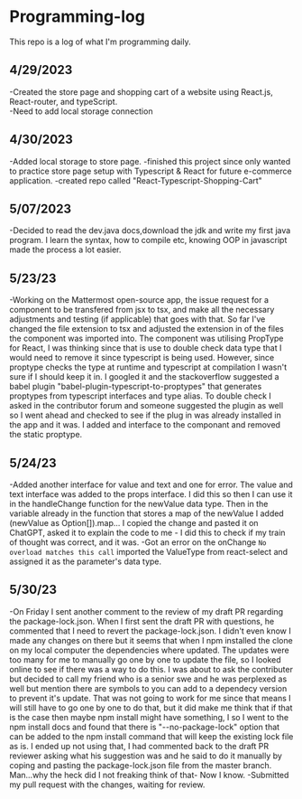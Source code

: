 # Programming-log
This repo is a log of what I'm programming daily. 

## 4/29/2023
-Created the store page and shopping cart of a website using React.js, React-router, and typeScript.  
-Need to add local storage connection 
## 4/30/2023
-Added local storage to store page. 
-finished this project since only wanted to practice store page setup with Typescript & React for future e-commerce application.
-created repo called "React-Typescript-Shopping-Cart"

## 5/07/2023
 -Decided to read the dev.java docs,download the jdk and write my first java program. I learn the syntax, how to compile etc, knowing OOP in javascript made the process a lot easier. 

## 5/23/23
 -Working on the Mattermost open-source app, the issue request for a component to be transfered from jsx to tsx, and make all the necessary adjustments and testing (if applicable) that goes with that.  So far I've changed the file extension to tsx and adjusted the extension in of the files the component was imported into.  The component was utilising PropType for React, I was thinking since that is use to double check data type that I would need to remove it since typescript is being used.  However, since proptype checks the type at runtime and typescript at compilation I wasn't sure if I should keep it in.  I googled it and the stackoverflow suggested a babel plugin "babel-plugin-typescript-to-proptypes" that generates proptypes from typescript interfaces and type alias.  To double check I asked in the contributor forum and someone suggested the plugin as well so I went ahead and checked to see if the plug in was already installed in the app and it was.  I added and interface to the componant and removed the static proptype. 
 
 ## 5/24/23
 -Added another interface for value and text  and one for error.  The value and text interface was added to the props interface.  I did this so then I can use it in the handleChange function for the newValue data type. Then in the variable already in the function that stores a map of the newValue I added (newValue as Option[]).map...  I copied the change and pasted it on ChatGPT, asked it to explain the code to me - I did this to check if my train of thought was correct, and it was. 
 -Got an error on the onChange ```No overload matches this call``` imported the ValueType from react-select and assigned it as the parameter's data type. 
 
 ## 5/30/23
 -On Friday I sent another comment to the review of my draft PR regarding the package-lock.json.  When I first sent the draft PR with questions, he commented that I need to revert the package-lock.json.  I didn't even know I made any changes on there but it seems that when I npm installed the clone on my local computer the dependencies where updated.  The updates were too many for me to manually go one by one to update the file, so I looked online to see if there was a way to do this.  I was about to ask the contributer but decided to call my friend who is a senior swe and he was perplexed as well but mention there are symbols to you can add to a dependecy version to prevent it's update.  That was not going to work for me since that means I will still have to go one by one to do that, but it did make me think that if that is the case then maybe npm install might have something, I so I went to the npm install docs and found that there is "--no-package-lock" option that can be added to the npm install command that will keep the existing lock file as is.  I ended up not using that, I had commented back to the draft PR reviewer asking what his suggestion was and he said to do it manually by coping and pasting the package-lock.json file from the master branch. Man...why the heck did I not freaking think of that- Now I know. 
 -Submitted my pull request with the changes, waiting for review. 
 
 
